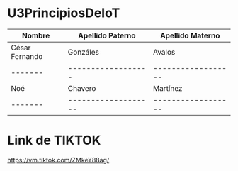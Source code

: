 # U3PrincipiosDeIoT

|Nombre | Apellido Paterno | Apellido Materno |
|-------|------------------|------------------|
|César Fernando| Gonzáles  | Avalos           |
|-------|------------------|------------------|
|Noé    | Chavero          | Martínez         |
|-------|-------------------|------------------|

# Link de TIKTOK
https://vm.tiktok.com/ZMkeY88ag/
